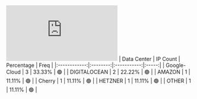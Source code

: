 ![Diagramm](https://github.com/obajay/StateSync-snapshots/blob/main/Projects/Xpla/1/README.md)
| Data Center | IP Count | Percentage | Freq |
|:------------:|:--------:|:-----------:|:-----:|
| Google-Cloud | 3 | 33.33% | 🟢 |
| DIGITALOCEAN | 2 | 22.22% | 🟢 |
| AMAZON | 1 | 11.11% | 🟢 |
| Cherry | 1 | 11.11% | 🟢 |
| HETZNER | 1 | 11.11% | 🟢 |
| OTHER | 1 | 11.11% | 🟢 |